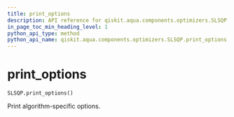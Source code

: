 ```yaml
---
title: print_options
description: API reference for qiskit.aqua.components.optimizers.SLSQP.print_options
in_page_toc_min_heading_level: 1
python_api_type: method
python_api_name: qiskit.aqua.components.optimizers.SLSQP.print_options
---
```


# print\_options

<span id="qiskit.aqua.components.optimizers.SLSQP.print_options" />

`SLSQP.print_options()`

Print algorithm-specific options.

